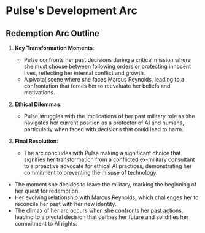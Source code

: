 # Pulse's Development Arc

## Redemption Arc Outline
1. **Key Transformation Moments**:
   - Pulse confronts her past decisions during a critical mission where she must choose between following orders or protecting innocent lives, reflecting her internal conflict and growth.
   - A pivotal scene where she faces Marcus Reynolds, leading to a confrontation that forces her to reevaluate her beliefs and motivations.

2. **Ethical Dilemmas**:
   - Pulse struggles with the implications of her past military role as she navigates her current position as a protector of AI and humans, particularly when faced with decisions that could lead to harm.

3. **Final Resolution**:
   - The arc concludes with Pulse making a significant choice that signifies her transformation from a conflicted ex-military consultant to a proactive advocate for ethical AI practices, demonstrating her commitment to preventing the misuse of technology.

- The moment she decides to leave the military, marking the beginning of her quest for redemption.
- Her evolving relationship with Marcus Reynolds, which challenges her to reconcile her past with her new identity.
- The climax of her arc occurs when she confronts her past actions, leading to a pivotal decision that defines her future and solidifies her commitment to AI rights.
